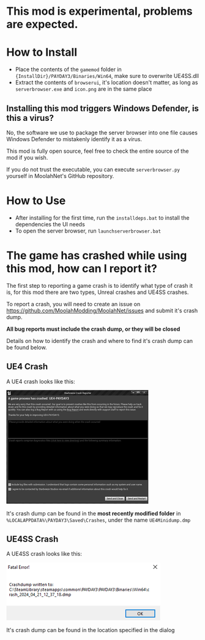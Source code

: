 # This mod is experimental, problems are expected.

# How to Install
 - Place the contents of the `gamemod` folder in `{InstallDir}/PAYDAY3/Binaries/Win64`, make sure to overwrite UE4SS.dll
 - Extract the contents of `browserui`, it's location doesn't matter, as long as `serverbrowser.exe` and `icon.png` are in the same place

## Installing this mod triggers Windows Defender, is this a virus?
No, the software we use to package the server browser into one file
causes Windows Defender to mistakenly identify it as a virus.

This mod is fully open source, feel free to check the entire source of the mod if you wish.

If you do not trust the executable, you can execute `serverbrowser.py` yourself in MoolahNet's
GitHub repository.

# How to Use
 - After installing for the first time, run the `installdeps.bat` to install the dependencies the UI needs
 - To open the server browser, run `launchserverbrowser.bat`

# The game has crashed while using this mod, how can I report it?
The first step to reporting a game crash is to identify what type of crash it is,
for this mod there are two types, Unreal crashes and UE4SS crashes.

To report a crash, you will need to create an issue on https://github.com/MoolahModding/MoolahNet/issues
and submit it's crash dump.

**All bug reports must include the crash dump, or they will be closed**

Details on how to identify the crash and where to find it's crash dump can be found below.

## UE4 Crash
A UE4 crash looks like this:

![UE4 Crash](./ue4dump.png)

It's crash dump can be found in the **most recently modified folder** in `%LOCALAPPDATA%\PAYDAY3\Saved\Crashes`, under the name `UE4Minidump.dmp`

## UE4SS Crash
A UE4SS crash looks like this:

![UE4SS Crash](./ue4ssdump.png)

It's crash dump can be found in the location specified in the dialog
